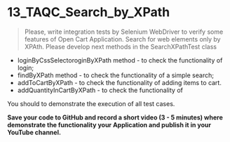 # 13_TAQC_Search_by_XPath

> Please, write integration tests by Selenium WebDriver to verify some features of Open Cart Application.
Search for web elements only by XPAth.
Please develop next methods in the SearchXPathTest class

- loginByCssSelectoroginByXPath method - to check the functionality of login;
- findByXPath method - to check the functionality of a simple search;
- addToCartByXPath - to check the functionality of adding items to cart.
- addQuantityInCartByXPath - to check the functionality of

You should to demonstrate the execution of all test cases.

**Save your code to GitHub and record a short video (3 - 5 minutes) where demonstrate the functionality your Application and publish it in your YouTube channel.**
